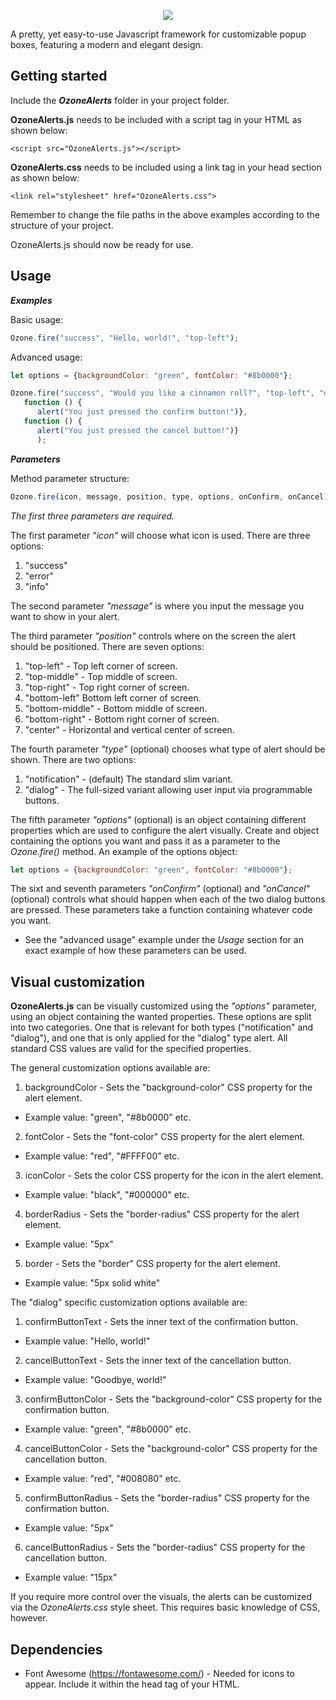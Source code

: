 <p align="center">
   <img src="https://user-images.githubusercontent.com/49065176/118849587-2b0e5500-b8d0-11eb-9b7c-8fe8beb3fd14.png">
</p>

A pretty, yet easy-to-use Javascript framework for customizable popup boxes, featuring a modern and elegant design. 

## Getting started

Include the ***OzoneAlerts*** folder in your project folder.  

**OzoneAlerts.js** needs to be included with a script tag in your HTML as shown below:

```<script src="OzoneAlerts.js"></script>```

**OzoneAlerts.css** needs to be included using a link tag in your head section as shown below: 

```<link rel="stylesheet" href="OzoneAlerts.css">```

Remember to change the file paths in the above examples according to the structure of your project. 

OzoneAlerts.js should now be ready for use. 

## Usage

***Examples***

Basic usage: 
```javascript
Ozone.fire("success", "Hello, world!", "top-left");
```
Advanced usage: 
```javascript
let options = {backgroundColor: "green", fontColor: "#8b0000"};

Ozone.fire("success", "Would you like a cinnamon roll?", "top-left", "dialog", options, 
   function () { 
      alert("You just pressed the confirm button!")}, 
   function () {
      alert("You just pressed the cancel button!")}
      );
```


***Parameters***

Method parameter structure:
```javascript
Ozone.fire(icon, message, position, type, options, onConfirm, onCancel); 
```

*The first three parameters are required.*

The first parameter *"icon"* will choose what icon is used. There are three options:
 1. "success"
 2. "error"
 3. "info"
 
The second parameter *"message"* is where you input the message you want to show in your alert. 

The third parameter *"position"* controls where on the screen the alert should be positioned. There are seven options: 
 1. "top-left" - Top left corner of screen. 
 2. "top-middle" - Top middle of screen.
 3. "top-right" - Top right corner of screen.
 4. "bottom-left" Bottom left corner of screen.
 5. "bottom-middle" - Bottom middle of screen.
 6. "bottom-right" - Bottom right corner of screen.
 7. "center" - Horizontal and vertical center of screen. 

The fourth parameter *"type"* (optional) chooses what type of alert should be shown. There are two options:
 1. "notification" - (default) The standard slim variant. 
 2. "dialog" - The full-sized variant allowing user input via programmable buttons. 

The fifth parameter *"options"* (optional) is an object containing different properties which are used to configure the alert visually. Create and object containing the options you want and pass it as a parameter to the  *Ozone.fire()* method.
An example of the options object:

```javascript 
let options = {backgroundColor: "green", fontColor: "#8b0000"};  
```
 
 The sixt and seventh parameters *"onConfirm"* (optional) and *"onCancel"* (optional) controls what should happen when each of the two dialog buttons are pressed.
 These parameters take a function containing whatever code you want. 
  - See the "advanced usage" example under the *Usage* section for an exact example of how these parameters can be used. 
 
## Visual customization 

**OzoneAlerts.js** can be visually customized using the *"options"* parameter, using an object containing the wanted properties. These options are split into two categories. One that is relevant for both types ("notification" and "dialog"), and one that is only applied for the "dialog" type alert. All standard CSS values are valid for the specified properties.

The general customization options available are: 
 1. backgroundColor - Sets the "background-color" CSS property for the alert element.
   - Example value: "green", "#8b0000" etc. 
 2. fontColor - Sets the "font-color" CSS property for the alert element.
   - Example value: "red", "#FFFF00" etc. 
 3. iconColor - Sets the color CSS property for the icon in the alert element.
   - Example value: "black", "#000000" etc.  
 4. borderRadius - Sets the "border-radius" CSS property for the alert element. 
   - Example value: "5px"
 5. border - Sets the "border" CSS property for the alert element. 
   - Example value: "5px solid white" 

The "dialog" specific customization options available are: 
 1. confirmButtonText - Sets the inner text of the confirmation button. 
   - Example value: "Hello, world!"
 2. cancelButtonText - Sets the inner text of the cancellation button.
   - Example value: "Goodbye, world!"
 3. confirmButtonColor - Sets the "background-color" CSS property for the confirmation button.
   - Example value: "green", "#8b0000" etc. 
 4. cancelButtonColor - Sets the "background-color" CSS property for the cancellation button. 
   - Example value: "red", "#008080" etc. 
 5. confirmButtonRadius - Sets the "border-radius" CSS property for the confirmation button. 
   - Example value: "5px"
 6. cancelButtonRadius - Sets the "border-radius" CSS property for the cancellation button.
   - Example value: "15px"


If you require more control over the visuals, the alerts can be customized via the *OzoneAlerts.css* style sheet. This requires basic knowledge of CSS, however.
 
## Dependencies 
  - Font Awesome (https://fontawesome.com/) - Needed for icons to appear. Include it within the head tag of your HTML. 
